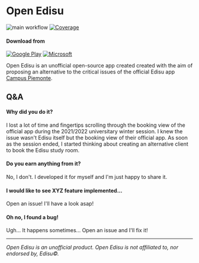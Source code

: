 # Open Edisu

![main workflow](https://github.com/ilovelinux/open_edisu/actions/workflows/main.yml/badge.svg)
[![Coverage](https://codecov.io/gh/ilovelinux/open_edisu/branch/main/graph/badge.svg?token=dQddRHNNzZ)](https://codecov.io/gh/ilovelinux/open_edisu)

#### Download from

[![Google Play](https://img.shields.io/badge/Google_Play-414141?style=for-the-badge&logo=google-play&logoColor=white)](https://play.google.com/store/apps/details?id=com.ilovelinux.openedisu)
[![Microsoft](https://img.shields.io/badge/Microsoft_Store-0078D4?style=for-the-badge&logo=microsoft&logoColor=white)](https://www.microsoft.com/store/apps/9PGKH2H91S51)

Open Edisu is an unofficial open-source app created created with the aim of proposing an alternative to the critical issues of the official Edisu app [Campus Piemonte](https://play.google.com/store/apps/details?id=it.astutesoftwares.edisu).

## Q&A 
#### Why did you do it?
I lost a lot of time and fingertips scrolling through the booking view of the official app during the 2021/2022 universitary winter session. I knew the issue wasn't Edisu itself but the booking view of their official app. As soon as the session ended, I started thinking about creating an alternative client to book the Edisu study room.

#### Do you earn anything from it?
No, I don't. I developed it for myself and I'm just happy to share it.

#### I would like to see XYZ feature implemented...
Open an issue! I'll have a look asap!

#### Oh no, I found a bug!
Ugh... It happens sometimes... Open an issue and I'll fix it!

---

*Open Edisu is an unofficial product. Open Edisu is not affiliated to, nor endorsed by, Edisu©.*
